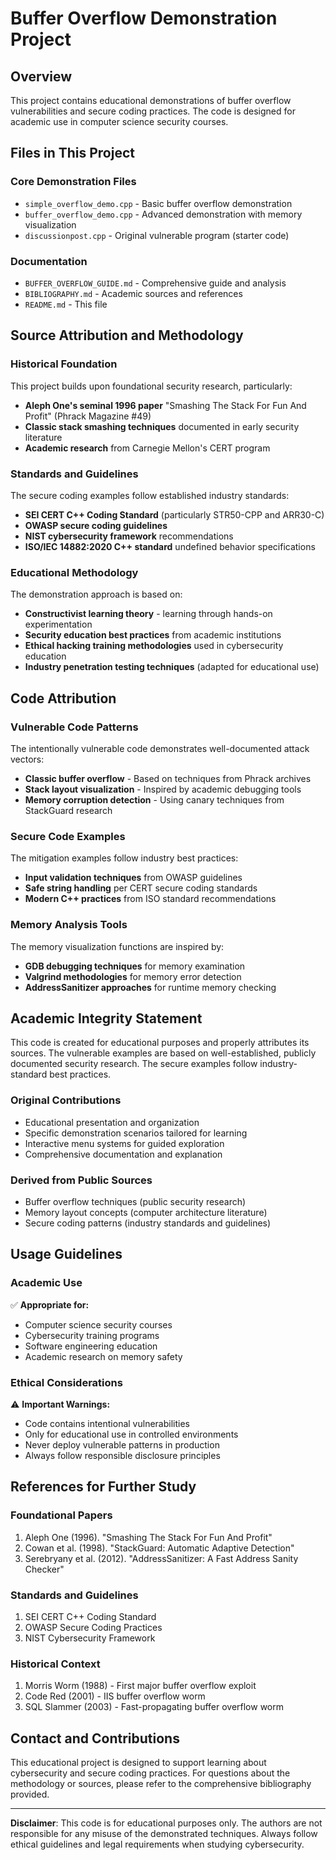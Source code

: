 # Buffer Overflow Demonstration Project

## Overview

This project contains educational demonstrations of buffer overflow vulnerabilities and secure coding practices. The code is designed for academic use in computer science security courses.

## Files in This Project

### Core Demonstration Files

- `simple_overflow_demo.cpp` - Basic buffer overflow demonstration
- `buffer_overflow_demo.cpp` - Advanced demonstration with memory visualization
- `discussionpost.cpp` - Original vulnerable program (starter code)

### Documentation

- `BUFFER_OVERFLOW_GUIDE.md` - Comprehensive guide and analysis
- `BIBLIOGRAPHY.md` - Academic sources and references
- `README.md` - This file

## Source Attribution and Methodology

### Historical Foundation

This project builds upon foundational security research, particularly:

- **Aleph One's seminal 1996 paper** "Smashing The Stack For Fun And Profit" (Phrack Magazine #49)
- **Classic stack smashing techniques** documented in early security literature
- **Academic research** from Carnegie Mellon's CERT program

### Standards and Guidelines

The secure coding examples follow established industry standards:

- **SEI CERT C++ Coding Standard** (particularly STR50-CPP and ARR30-C)
- **OWASP secure coding guidelines**
- **NIST cybersecurity framework** recommendations
- **ISO/IEC 14882:2020 C++ standard** undefined behavior specifications

### Educational Methodology

The demonstration approach is based on:

- **Constructivist learning theory** - learning through hands-on experimentation
- **Security education best practices** from academic institutions
- **Ethical hacking training methodologies** used in cybersecurity education
- **Industry penetration testing techniques** (adapted for educational use)

## Code Attribution

### Vulnerable Code Patterns

The intentionally vulnerable code demonstrates well-documented attack vectors:

- **Classic buffer overflow** - Based on techniques from Phrack archives
- **Stack layout visualization** - Inspired by academic debugging tools
- **Memory corruption detection** - Using canary techniques from StackGuard research

### Secure Code Examples

The mitigation examples follow industry best practices:

- **Input validation techniques** from OWASP guidelines
- **Safe string handling** per CERT secure coding standards
- **Modern C++ practices** from ISO standard recommendations

### Memory Analysis Tools

The memory visualization functions are inspired by:

- **GDB debugging techniques** for memory examination
- **Valgrind methodologies** for memory error detection
- **AddressSanitizer approaches** for runtime memory checking

## Academic Integrity Statement

This code is created for educational purposes and properly attributes its sources. The vulnerable examples are based on well-established, publicly documented security research. The secure examples follow industry-standard best practices.

### Original Contributions

- Educational presentation and organization
- Specific demonstration scenarios tailored for learning
- Interactive menu systems for guided exploration
- Comprehensive documentation and explanation

### Derived from Public Sources

- Buffer overflow techniques (public security research)
- Memory layout concepts (computer architecture literature)
- Secure coding patterns (industry standards and guidelines)

## Usage Guidelines

### Academic Use

✅ **Appropriate for:**

- Computer science security courses
- Cybersecurity training programs
- Software engineering education
- Academic research on memory safety

### Ethical Considerations

⚠️ **Important Warnings:**

- Code contains intentional vulnerabilities
- Only for educational use in controlled environments
- Never deploy vulnerable patterns in production
- Always follow responsible disclosure principles

## References for Further Study

### Foundational Papers

1. Aleph One (1996). "Smashing The Stack For Fun And Profit"
2. Cowan et al. (1998). "StackGuard: Automatic Adaptive Detection"
3. Serebryany et al. (2012). "AddressSanitizer: A Fast Address Sanity Checker"

### Standards and Guidelines

1. SEI CERT C++ Coding Standard
2. OWASP Secure Coding Practices
3. NIST Cybersecurity Framework

### Historical Context

1. Morris Worm (1988) - First major buffer overflow exploit
2. Code Red (2001) - IIS buffer overflow worm
3. SQL Slammer (2003) - Fast-propagating buffer overflow worm

## Contact and Contributions

This educational project is designed to support learning about cybersecurity and secure coding practices. For questions about the methodology or sources, please refer to the comprehensive bibliography provided.

---

**Disclaimer**: This code is for educational purposes only. The authors are not responsible for any misuse of the demonstrated techniques. Always follow ethical guidelines and legal requirements when studying cybersecurity.

